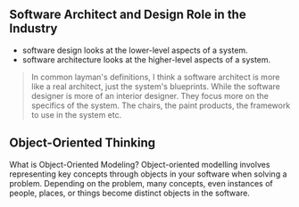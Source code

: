 ## Software Architect and Design Role in the Industry
- software design looks at the lower-level aspects of a system.
- software architecture looks at the higher-level aspects of a system.

> In common layman's definitions, I think a software architect is more like a real architect, just the system's blueprints. 
> While the software designer is more of an interior designer. They focus more on the specifics of the system. The chairs, the paint products, the framework to use in the system etc.

## Object-Oriented Thinking
What is Object-Oriented Modeling? Object-oriented modelling involves representing key concepts through objects in your software when solving a problem. Depending on the problem, many concepts, even instances of people, places, or things become distinct objects in the software.

